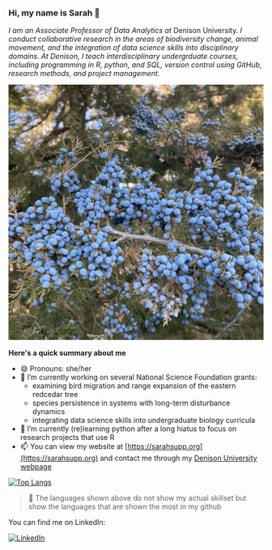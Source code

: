 ### Hi, my name is Sarah 👋

_I am an Associate Professor of Data Analytics at_ Denison University. _I conduct collaborative research in the areas of biodiversity change, animal movement, and the integration of data science skills into disciplinary domains. At Denison, I teach interdisciplinary undergrduate courses, including programming in R, python, and SQL, version control using GitHub, research methods, and project management._

![eastern-redcedar-68901.jpg](eastern-redcedar-68901.jpg)

**Here's a quick summary about me**
- 😄 Pronouns: she/her
- 🔭 I’m currently working on several National Science Foundation grants:
  - examining bird migration and range expansion of the eastern redcedar tree
  - species persistence in systems with long-term disturbance dynamics
  - integrating data science skills into undergraduate biology curricula
- 🌱 I’m currently (re)learning python after a long hiatus to focus on research projects that use R
- 📫 You can view my website at [https://sarahsupp.org](https://sarahsupp.org) and contact me through my [Denison University webpage](https://denison.edu/people/sarah-supp)

[![Top Langs](https://github-readme-stats.vercel.app/api/top-langs/?username=sarahsupp&layout=compact&hide=vue&theme=prussian)](https://github.com/sarahsupp/)

> 🚨 The languages shown above do not show my actual skillset but show the languages that are shown the most in my github


You can find me on LinkedIn:
<p>
 <a href="https://www.linkedin.com/in/sarahsupp"><img src="https://img.shields.io/badge/LinkedIn-_.svg?style=for-the-badge&logo=linkedin&color=blue" alt="LinkedIn"></a>
</p>

  
<!--
**sarahsupp/sarahsupp** is a ✨ _special_ ✨ repository because its `README.md` (this file) appears on your GitHub profile.

Here are some ideas to get you started:


- 🌱 I’m currently learning ...
- 👯 I’m looking to collaborate on ...
- 🤔 I’m looking for help with ...
- 💬 Ask me about ...
- 📫 How to reach me: ...

- ⚡ Fun fact: ...
-->
